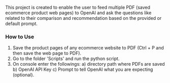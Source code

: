 This project is created to enable the user to feed multiple PDF (saved ecommerce product web pages) to OpenAI and ask the questions like related to their comparison and recommendation based on the provided or default prompt.

### How to Use ###

1. Save the product pages of any ecommerce website to PDF (Ctrl + P and then save the web page to PDF).
2. Go to the folder 'Scripts' and run the python script.
3. On console enter the followings:
	a) directory path where PDFs are saved
	b) OpenAI API Key 
	c) Prompt to tell OpenAI what you are expecting (optional).
